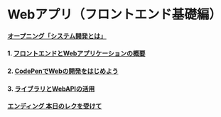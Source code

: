# Webアプリ（フロントエンド基礎編）

#### [オープニング「システム開発とは」]()

#### 1. [フロントエンドとWebアプリケーションの概要](01.md)

#### 2. [CodePenでWebの開発をはじめよう](02.md)

#### 3. [ライブラリとWebAPIの活用](03.md)

#### [エンディング 本日のレクを受けて](ending.md)


